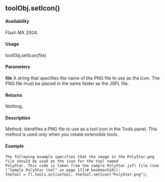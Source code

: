 ## toolObj.setIcon()

#### Availability

Flash MX 2004.

#### Usage

toolObj.setIcon(file)

#### Parameters

**file** A string that specifies the name of the PNG file to use as the icon. The PNG file must be placed in the same folder as the JSFL file.

#### Returns

Nothing.

#### Description

Method; identifies a PNG file to use as a tool icon in the Tools panel. This method is used only when you create extensible tools.

#### Example

```
The following example specifies that the image in the PolyStar.png file should be used as the icon for the tool named
PolyStar. This code is taken from the sample PolyStar.jsfl file (see ["Sample PolyStar tool" on page 17](#_bookmark10)):
theTool = fl.tools.activeTool; theTool.setIcon("PolyStar.png");

```